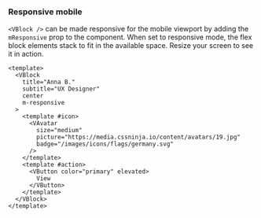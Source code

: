 ### Responsive mobile

`<VBlock />` can be made responsive for the mobile viewport by
adding the `mResponsive` prop to the component.
When set to responsive mode, the flex block elements stack
to fit in the available space. Resize your screen to see it in action.

<!--code-->

```vue
<template>
  <VBlock
    title="Anna B."
    subtitle="UX Designer"
    center
    m-responsive
  >
    <template #icon>
      <VAvatar
        size="medium"
        picture="https://media.cssninja.io/content/avatars/19.jpg"
        badge="/images/icons/flags/germany.svg"
      />
    </template>
    <template #action>
      <VButton color="primary" elevated>
        View
      </VButton>
    </template>
  </VBlock>
</template>
```

<!--/code-->

<!--example-->

<div class="field">
  <div class="control">
    <div class="l-card">
      <VBlock title="Anna B." subtitle="UX Designer" center mResponsive>
        <template #icon>
          <VAvatar
            size="medium"
            picture="https://media.cssninja.io/content/avatars/19.jpg"
            badge="/images/icons/flags/germany.svg"
          />
        </template>
        <template #action>
          <VButton color="primary" elevated>View</VButton>
        </template>
      </VBlock>
    </div>
  </div>
</div>

<!--/example-->
